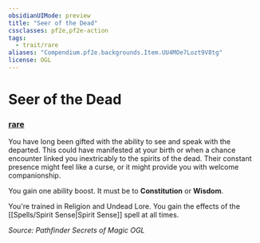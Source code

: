 ```yaml
---
obsidianUIMode: preview
title: "Seer of the Dead"
cssclasses: pf2e,pf2e-action
tags:
  - trait/rare
aliases: "Compendium.pf2e.backgrounds.Item.UU4MOe7Lozt9V8tg"
license: OGL
---
```

# Seer of the Dead

### [rare](rare "Rare Rarity Trait")






You have long been gifted with the ability to see and speak with the departed. This could have manifested at your birth or when a chance encounter linked you inextricably to the spirits of the dead. Their constant presence might feel like a curse, or it might provide you with welcome companionship.

You gain one ability boost. It must be to **Constitution** or **Wisdom**.

You're trained in Religion and Undead Lore. You gain the effects of the [[Spells/Spirit Sense|Spirit Sense]] spell at all times.

*Source: Pathfinder Secrets of Magic*
*OGL*